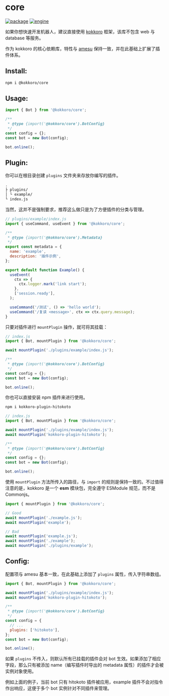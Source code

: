 # core

[![package](https://img.shields.io/npm/v/@kokkoro/core?color=57B497&label=@kokkoro/core&style=flat-square&labelColor=FAFAFA&logo=npm)](https://www.npmjs.com/package/@kokkoro/core)
[![engine](https://img.shields.io/node/v/@kokkoro/core?color=339933&style=flat-square&labelColor=FAFAFA&logo=Node.js)](https://nodejs.org)

如果你想快速开发机器人，建议直接使用 [kokkoro](https://github.com/kokkorojs/kokkoro) 框架，该库不包含 web 与 database 等服务。

作为 kokkoro 的核心依赖库，特性与 [amesu](https://github.com/xueelf/amesu) 保持一致，并在此基础上扩展了插件体系。

## Install:

```bash
npm i @kokkoro/core
```

## Usage:

```javascript
import { Bot } from '@kokkoro/core';

/**
 * @type {import('@kokkoro/core').BotConfig}
 */
const config = {};
const bot = new Bot(config);

bot.online();
```

## Plugin:

你可以在根目录创建 `plugins` 文件夹来存放你编写的插件。

```tex
.
├ plugins/
│ └ example/
└ index.js
```

当然，这并不是强制要求，推荐这么做只是为了方便插件的分类与管理。

```javascript
// plugins/example/index.js
import { useCommand, useEvent } from '@kokkoro/core';

/**
 * @type {import('@kokkoro/core').Metadata}
 */
export const metadata = {
  name: 'example',
  description: '插件示例',
};

export default function Example() {
  useEvent(
    ctx => {
      ctx.logger.mark('link start');
    },
    ['session.ready'],
  );

  useCommand('/测试', () => 'hello world');
  useCommand('/复读 <message>', ctx => ctx.query.message);
}
```

只要对插件进行 `mountPlugin` 操作，就可将其挂载：

```javascript
// index.js
import { Bot, mountPlugin } from '@kokkoro/core';

await mountPlugin('./plugins/example/index.js');

/**
 * @type {import('@kokkoro/core').BotConfig}
 */
const config = {};
const bot = new Bot(config);

bot.online();
```

你也可以直接安装 npm 插件来进行使用。

```bash
npm i kokkoro-plugin-hitokoto
```

```javascript
// index.js
import { Bot, mountPlugin } from '@kokkoro/core';

await mountPlugin('./plugins/example/index.js');
await mountPlugin('kokkoro-plugin-hitokoto');

/**
 * @type {import('@kokkoro/core').BotConfig}
 */
const config = {};
const bot = new Bot(config);

bot.online();
```

使用 `mountPlugin` 方法所传入的路径，与 `import` 的规则是保持一致的。不过值得注意的是，kokkoro 是一个 **esm** 模块包，完全遵守 ESModule 规范，而不是 Commonjs。

```javascript
import { mountPlugin } from '@kokkoro/core';

// Good
await mountPlugin('./example.js');
await mountPlugin('example');

// Bad
await mountPlugin('example.js');
await mountPlugin('./example');
await mountPlugin('./plugins/example');
```

## Config:

配置项与 amesu 基本一致，在此基础上添加了 `plugins` 属性，传入字符串数组。

```javascript
import { Bot, mountPlugin } from '@kokkoro/core';

await mountPlugin('./plugins/example/index.js');
await mountPlugin('kokkoro-plugin-hitokoto');

/**
 * @type {import('@kokkoro/core').BotConfig}
 */
const config = {
  // ...
  plugins: ['hitokoto'],
};
const bot = new Bot(config);

bot.online();
```

如果 `plugins` 不传入，则默认所有已挂载的插件会对 bot 生效。如果添加了相应字段，那么只有被添加 name（编写插件时导出的 metadata 属性）的插件才会被实例对象使用。

例如上面的例子，当前 bot 只有 hitokoto 插件被应用，example 插件不会对指令作出响应，这便于多个 bot 实例针对不同插件来管理。
